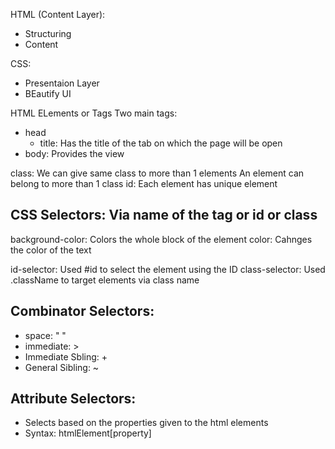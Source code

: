 HTML (Content Layer):

-   Structuring
-   Content

CSS:

-   Presentaion Layer
-   BEautify UI

HTML ELements or Tags
Two main tags:

-   head
    -   title: Has the title of the tab on which the page will be open
-   body: Provides the view

class: We can give same class to more than 1 elements
An element can belong to more than 1 class
id: Each element has unique element

## CSS Selectors: Via name of the tag or id or class

background-color: Colors the whole block of the element
color: Cahnges the color of the text

id-selector: Used #id to select the element using the ID
class-selector: Used .className to target elements via class name

## Combinator Selectors: 
- space: " "
- immediate: >
- Immediate Sbling: +
- General Sibling: ~

## Attribute Selectors:
- Selects based on the properties given to the html elements
- Syntax: htmlElement[property]